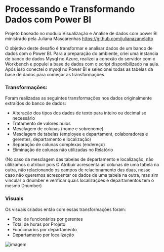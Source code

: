 # Processando e Transformando Dados com Power BI

Projeto baseado no modulo Visualização e Analise de dados com power BI ministrado pela Juliana Mascarenhas 
https://github.com/julianazanelatto

O objetivo deste desafio é transformar e analisar dados de um banco de dados com o Power BI.
Para a preparação do ambiente, criei uma instancia de banco de dados Mysql no Azure, realizei a conexão do servidor com o Workbench e populei a base de dados com o script disponibilizado na aula.
Após isso conectei o mysql no Power BI e selecionei todas as tabelas da base de dados para começar as transformações.


### Transformações:

Foram realizadas as seguintes transformações nos dados originalmente extraídos do banco de dados:

- Alteração dos tipos dos dados de texto para inteiro ou decimal se necessário
- Tratamento de valores nulos
- Mesclagem de colunas (nome e sobrenome)
- Mesclagem de tabelas (employee e departament, colaboradores e gerentes, departamento e localização)
- Separação de colunas complexas (endereço) 
- Eliminação de colunas não utilizadas no Relatório

(No caso da mesclagem das tabelas de departamento e localização, não utilizamos o atribuir pois O Atribuír acrescenta as colunas de uma tabela na outra, não relacionando os campos de relacionamento das duas, nesse caso não queremos acrescentar os dados de uma tabela na outra, mas sim vincular o dnumber e verificar quais localizações e departamentos tem o mesmo Dnumber)

### Visuais

Os visuais criados então com essas transformações foram:
- Totel de funcionários por gerentes
- Total de horas por Projeto
- Funcionarios por departamento 
- Departamento por localização






![imagem](https://media.discordapp.net/attachments/1024076211137290270/1162605131439820810/image.png?ex=653c8b67&is=652a1667&hm=0f4c0cf4ecdff41baa444374ba830a02041485ef7bb5030268a8483756279b15&=)

